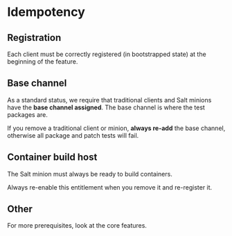 # Idempotency

## Registration

Each client must be correctly registered (in bootstrapped state) at the beginning of the feature.


## Base channel

As a standard status, we require that traditional clients and Salt minions have the **base channel assigned**. The base channel is where the test packages are.

If you remove a traditional client or minion, **always re-add** the base channel, otherwise all package and patch tests will fail.


## Container build host

The Salt minion must always be ready to build containers.

Always re-enable this entitlement when you remove it and re-register it.


## Other

For more prerequisites, look at the core features.
